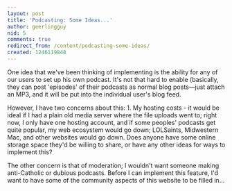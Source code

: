 ```yaml
---
layout: post
title: 'Podcasting: Some Ideas...'
author: geerlingguy
nid: 5
comments: true
redirect_from: /content/podcasting-some-ideas/
created: 1246119848
---
```

<p>One idea that we've been thinking of implementing is the ability for any of our users to set up his own podcast. It's not that hard to enable (basically, they can post 'episodes' of their podcasts as normal blog posts—just attach an MP3, and it will be put into the individual user's blog feed.</p><p>However, I have two concerns about this: 1. My hosting costs - it would be ideal if I had a plain old media server where the file uploads went to; right now, I only have one hosting account, and if some peoples' podcasts get quite popular, my web ecosystem would go down; LOLSaints, Midwestern Mac, and other websites would go down. Does anyone have some online storage space they'd be willing to share, or have any other ideas for ways to implement this?</p><p>The other concern is that of moderation; I wouldn't want someone making anti-Catholic or dubious podcasts. Before I can implement this feature, I'd want to have some of the community aspects of this website to be filled in...</p>
